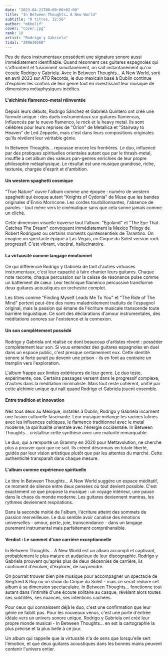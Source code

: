 ```yaml
---
date: "2023-04-21T00:00:00+02:00"
title: "In Between Thoughts… A New World"
subtitle: "9 titres, 32:56"
author: "mkhelif"
cover: "cover.jpg"
rank: 10
artist: "Rodrigo y Gabriela"
tidal: "289630560"
---
```


Peu de duos instrumentaux possèdent une signature sonore aussi immédiatement identifiable. Quand résonnent ces guitares
espagnoles qui s'affrontent et fusionnent simultanément, on sait instantanément qu'on écoute Rodrigo y Gabriela. Avec
In Between Thoughts… A New World, sorti en avril 2023 sur ATO Records, le duo mexicain basé à Dublin continue
d'explorer les confins de leur genre tout en investissant leur musique de dimensions métaphysiques inédites.

#### L'alchimie flamenco-metal réinventée

Depuis leurs débuts, Rodrigo Sánchez et Gabriela Quintero ont créé une formule unique : des duels instrumentaux sur
guitares flamencas, influencés par le nuevo flamenco, le rock et le heavy metal. Ils sont célèbres pour leurs reprises
de "Orion" de Metallica et "Stairway to Heaven" de Led Zeppelin, mais c'est dans leurs compositions originales qu'ils
révèlent leur véritable génie.

In Between Thoughts... repousse encore les frontières. Le duo, influencé par des pratiques spirituelles orientales
autant que par le thrash-metal, insuffle à cet album des valeurs pan-genres enrichies de leur propre philosophie
métaphysique. Le résultat est une musique grandiose, riche, texturée, chargée d'esprit et d'ambition.

#### Un western spaghetti cosmique

"True Nature" ouvre l'album comme une épopée : numéro de western spaghetti qui évoque autant "Knights of Cydonia" de
Muse que les bandes originales d'Ennio Morricone. Les cordes tourbillonnantes, l'absence de paroles - tout mène vers le
cinématique sans que cela sonne jamais comme un cliché.

Cette dimension visuelle traverse tout l'album. "Egoland" et "The Eye That Catches The Dream" convoquent immédiatement
la Mexico Trilogy de Robert Rodriguez ou certains moments quintessentiels de Tarantino. On imagine un spectacle épique à
Las Vegas, un Cirque du Soleil version rock progressif. C'est vibrant, viscéral, hallucinatoire.

#### La virtuosité comme langage émotionnel

Ce qui différencie Rodrigo y Gabriela de tant d'autres virtuoses instrumentaux, c'est leur capacité à faire chanter
leurs guitares. Chaque note raconte, chaque percussion sur la caisse de résonance pulse comme un battement de cœur. Leur
technique flamenco percussive transforme deux guitares acoustiques en orchestre complet.

Les titres comme "Finding Myself Leads Me To You" et "The Ride of The Mind" portent peut-être des noms maladroitement
traduits de l'espagnol original, mais la passion qui émane de l'écriture musicale transcende toute barrière
linguistique. Ce sont des déclarations d'amour instrumentales, des méditations sonores sur l'existence et la connexion.

#### Un son complètement possédé

Rodrigo y Gabriela ont réalisé ce dont beaucoup d'artistes rêvent : posséder complètement leur son. Si vous entendez des
guitares espagnoles en duel dans un espace public, c'est presque certainement eux. Cette identité sonore si forte aurait
pu devenir une prison - ils en font au contraire un tremplin vers l'exploration.

L'album frappe aux limites extérieures de leur genre. Le duo teste, expérimente, ose. Certains passages versent dans le
progressif complexe, d'autres dans la méditation minimaliste. Mais tout reste cohérent, unifié par cette alchimie unique
qui naît quand Rodrigo et Gabriela jouent ensemble.

#### Entre tradition et innovation

Nés tous deux au Mexique, installés à Dublin, Rodrigo y Gabriela incarnent une fusion culturelle fascinante. Leur
musique mélange les racines latines avec les influences celtiques, le flamenco traditionnel avec le metal moderne, la
spiritualité orientale avec l'énergie occidentale. In Between Thoughts... cristallise cette synthèse avec une maturité
remarquable.

Le duo, qui a remporté un Grammy en 2020 pour Mettavolution, ne cherche plus à prouver quoi que ce soit. Ils créent
désormais en totale liberté, guidés par leur vision artistique plutôt que par les attentes du marché. Cette authenticité
transparaît dans chaque mesure.

#### L'album comme expérience spirituelle

Le titre In Between Thoughts… A New World suggère un espace méditatif, ce moment de silence entre deux pensées où
tout devient possible. C'est exactement ce que propose la musique : un voyage intérieur, une pause dans le chaos du
monde moderne. Les guitares deviennent mantras, les rythmes deviennent respirations.

Dans la seconde moitié de l'album, l'écriture atteint des sommets de passion merveilleuse. Le duo semble avoir canalisé
des émotions universelles - amour, perte, joie, transcendance - dans un langage purement instrumental mais parfaitement
compréhensible.

#### Verdict : Le sommet d'une carrière exceptionnelle

In Between Thoughts… A New World est un album accompli et captivant, probablement le plus mature et audacieux de
leur discographie. Rodrigo y Gabriela prouvent qu'après plus de deux décennies de carrière, ils continuent d'évoluer,
d'explorer, de surprendre.

On pourrait trouver bien pire musique pour accompagner un spectacle de Siegfried & Roy ou un show du Cirque du Soleil -
mais ce serait réduire cet album à sa dimension spectaculaire. In Between Thoughts... fonctionne tout autant dans
l'intimité d'une écoute solitaire au casque, révélant alors toutes ses subtilités, ses nuances, ses intentions cachées.

Pour ceux qui connaissent déjà le duo, c'est une confirmation que leur génie ne faiblit pas. Pour les nouveaux venus,
c'est une porte d'entrée idéale vers un univers sonore unique. Rodrigo y Gabriela ont créé leur propre monde musical -
In Between Thoughts... en est la cartographie la plus précise et la plus belle à ce jour.

Un album qui rappelle que la virtuosité n'a de sens que lorsqu'elle sert l'émotion, et que deux guitares acoustiques
dans les bonnes mains peuvent contenir l'univers entier.
